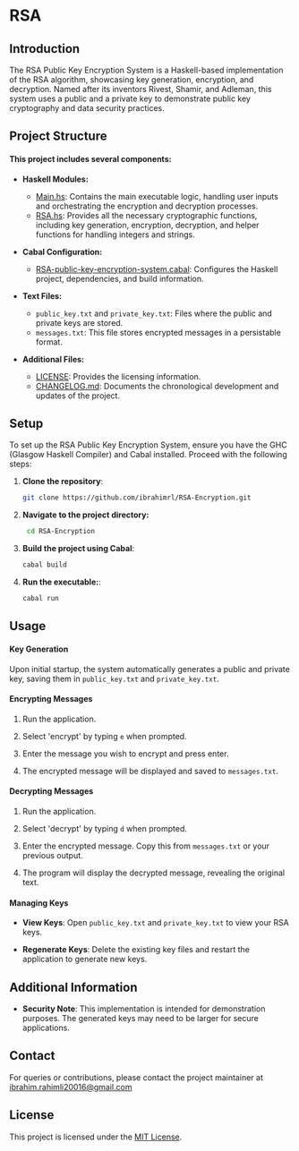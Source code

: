 # RSA

## Introduction

The RSA Public Key Encryption System is a Haskell-based implementation of the RSA algorithm, showcasing key generation, encryption, and decryption. Named after its inventors Rivest, Shamir, and Adleman, this system uses a public and a private key to demonstrate public key cryptography and data security practices.

## Project Structure

#### This project includes several components:

- **Haskell Modules:**
  - [Main.hs](app/Main.hs): Contains the main executable logic, handling user inputs and orchestrating the encryption and decryption processes.
  - [RSA.hs](app/RSA.hs): Provides all the necessary cryptographic functions, including key generation, encryption, decryption, and helper functions for handling integers and strings.
  
- **Cabal Configuration:**
  - [RSA-public-key-encryption-system.cabal](RSA-public-key-encryption-system.cabal): Configures the Haskell project, dependencies, and build information.

- **Text Files:**
  - `public_key.txt` and `private_key.txt`: Files where the public and private keys are stored.
  - `messages.txt`: This file stores encrypted messages in a persistable format.

- **Additional Files:**
  - [LICENSE](LICENSE): Provides the licensing information.
  - [CHANGELOG.md](CHANGELOG.md): Documents the chronological development and updates of the project.

## Setup

To set up the RSA Public Key Encryption System, ensure you have the GHC (Glasgow Haskell Compiler) and Cabal installed. Proceed with the following steps:

1. **Clone the repository**:
    ```bash
    git clone https://github.com/ibrahimrl/RSA-Encryption.git
    ```
2. **Navigate to the project directory:**
   ```bash
    cd RSA-Encryption
   ```
3. **Build the project using Cabal**:
    ```bash
    cabal build
   ```
4. **Run the executable:**:
    ```bash
    cabal run
   ```

## Usage

#### Key Generation

Upon initial startup, the system automatically generates a public and private key, saving them in `public_key.txt` and `private_key.txt`.

#### Encrypting Messages

1. Run the application.

2. Select 'encrypt' by typing `e` when prompted.

3. Enter the message you wish to encrypt and press enter.
4. The encrypted message will be displayed and saved to `messages.txt`.

#### Decrypting Messages

1. Run the application.

2. Select 'decrypt' by typing `d` when prompted.

3. Enter the encrypted message. Copy this from `messages.txt` or your previous output.
4. The program will display the decrypted message, revealing the original text.

#### Managing Keys

- **View Keys**: Open `public_key.txt` and `private_key.txt` to view your RSA keys.

- **Regenerate Keys**: Delete the existing key files and restart the application to generate new keys.

## Additional Information

- **Security Note**: This implementation is intended for demonstration purposes. The generated keys may need to be larger for secure applications.

## Contact

For queries or contributions, please contact the project maintainer at [ibrahim.rahimli20016@gmail.com](mailto:ibrahim.rahimli20016@gmail.com)

## License

This project is licensed under the [MIT License](LICENSE).